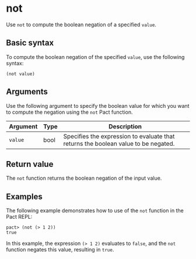 # not

Use `not` to compute the boolean negation of a specified `value`.

## Basic syntax

To compute the boolean negation of the specified `value`, use the following syntax:

```pact
(not value)
```

## Arguments

Use the following argument to specify the boolean value for which you want to compute the negation using the `not` Pact function.

| Argument | Type | Description |
| --- | --- | --- |
| `value` | bool | Specifies the expression to evaluate that returns the boolean value to be negated. |

## Return value

The `not` function returns the boolean negation of the input value.

## Examples

The following example demonstrates how to use of the `not` function in the Pact REPL:

```pact
pact> (not (> 1 2))
true
```

In this example, the expression `(> 1 2)` evaluates to `false`, and the `not` function negates this value, resulting in `true`.
